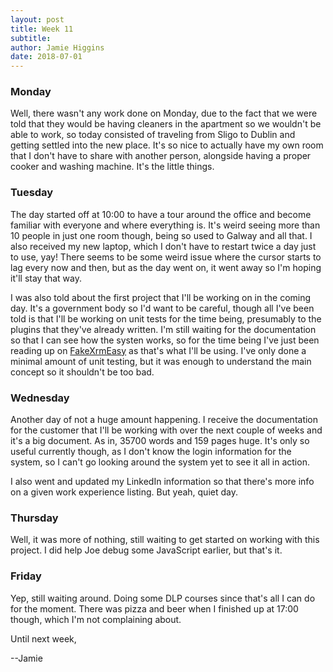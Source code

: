 ```yaml
---
layout: post
title: Week 11
subtitle: 
author: Jamie Higgins
date: 2018-07-01
---
```


### Monday

Well, there wasn't any work done on Monday, due to the fact that we were told that they would be having cleaners in the apartment so we wouldn't be able to work, so today consisted of traveling from Sligo to Dublin and getting settled into the new place. It's so nice to actually have my own room that I don't have to share with another person, alongside having a proper cooker and washing machine. It's the little things.

### Tuesday

The day started off at 10:00 to have a tour around the office and become familiar with everyone and where everything is. It's weird seeing more than 10 people in just one room though, being so used to Galway and all that. I also received my new laptop, which I don't have to restart twice a day just to use, yay! There seems to be some weird issue where the cursor starts to lag every now and then, but as the day went on, it went away so I'm hoping it'll stay that way.

I was also told about the first project that I'll be working on in the coming day. It's a government body so I'd want to be careful, though all I've been told is that I'll be working on unit tests for the time being, presumably to the plugins that they've already written. I'm still waiting for the documentation so that I can see how the systen works, so for the time being I've just been reading up on [FakeXrmEasy](https://dynamicsvalue.com/) as that's what I'll be using. I've only done a minimal amount of unit testing, but it was enough to understand the main concept so it shouldn't be too bad.

### Wednesday

Another day of not a huge amount happening. I receive the documentation for the customer that I'll be working with over the next couple of weeks and it's a big document. As in, 35700 words and 159 pages huge. It's only so useful currently though, as I don't know the login information for the system, so I can't go looking around the system yet to see it all in action.

I also went and updated my LinkedIn information so that there's more info on a given work experience listing. But yeah, quiet day.

### Thursday

Well, it was more of nothing, still waiting to get started on working with this project. I did help Joe debug some JavaScript earlier, but that's it.

### Friday

Yep, still waiting around. Doing some DLP courses since that's all I can do for the moment. There was pizza and beer when I finished up at 17:00 though, which I'm not complaining about.

Until next week,

--Jamie